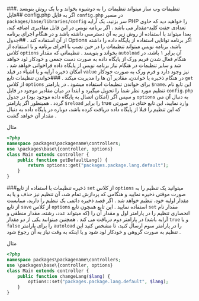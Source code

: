 ###تنظیمات
وب ساز میتواند تنظیمات را به دوشیوه بخواند و با یک روش بنویسد .
##فایل config.php
اگر به فایل `config.php` در مسیر `packages/base/libraries/config` سر بزنید، یک آرایه PHP را خواهید دید که حاوی تعدادی جفت کلید-مقدار می باشد . اگر برنامه نویس در این فایل مقادیری اضافه کند، بعدا میتواند با استفاده از روش زیر به آن دسترسی داشته باشد و در هنگام اجرای برنامه از آن استفاده کند .
##جدول Options
اگر برنامه توانایی استفاده از پایگاه داده را داشته باشد، برنامه نویس میتواند تنظیمات را در حین نصب یا اجرای برنامه و با استفاده از کلاس `options` بخواند و بنویسد .
تنظیماتی که مقدار `autoload` آن برابر ۱ باشد، در هنگام فعال شدن فریم ورک از پایگاه داده به صورت دست جمعی و خودکار لود خواهد شد و سایر تنظیمات در هنگام نیاز برنامه نویس از پایگاه داده فراخوانی خواهد شد .
امکان ذخیره آرایه و یا اشیاء در فیلد `value` نیز وجود دارد و فرم ورک به صورت خودکار در هنگام ذخیره یا خواندن، مقادیر آن ها را مدیریت میکند .
###خواندن تنظیمات
تابع `get` از کلاس `options` برای خواندن تنظیمات استفاده میشود . در پارامتر `$name`، این تابع نام تنظیم مورد نظر شما را تحویل میگیرد و ابتدا در میان مقادیر موجود در فایل `config.php` و سپس اگر (امکان اتصال به پایگاه داده موجود بود) در جدول `options`  به دنبال آن می گردد .
همینطور اگر پارامتر `$reload` را برابر true وارد نمایید، این تابع ختای در صورتی که این تنظیم را قبلا از پایگاه داده دریافت کرده باشد، دوباره در پایگاه داده به دنبال مقدار آن خواهد گشت .

مثال
```php
<?php
namespace packages\packagename\controllers;
use \packages\base\{controller, options}
class Main extends controller {
	public function getDefaultLang() {
		return options::get("packages.package.lang.default");
	}
}
```

###ذخیره تنظیمات
با استفاده از تابع `set` از کلاس `options` میتوانید یک تنظیم را به صورت موقتی ذخیره نمایید و هنگامی که پردازش تمام شد، آن تنظیم نیز حذف و یا به مقدار اولیه خود، تنظیم خواهد شد .
اگر قصد ذخیره دائمی یک تنظیم را دارید، میبایست از تابع `save` از کلاس `options` استفاده نمایید . این تابع همچون تابع `set` مقدار نام انحصاری تنظیم را در پارامتر اول و مقدار آن را (که میتواند عدد، رشته، مقدار منطقی و آرایه باشد) در پارامتر دوم دریافت می کند .
همچنین میتوانید یکی از دو مقدار `true` و یا `false` را برای پارامتر `autoload` را در پارامتر سوم ارسال کنید، تا مشخص کنید این تنظیم به صورت گروهی و خودکار لود شود و یا اینکه به وقت نیاز به آن رجوع شود .

مثال
```php
<?php
namespace packages\packagename\controllers;
use \packages\base\{controller, options}
class Main extends controller {
	public function changeLang($lang) {
		options::set("packages.package.lang.default", $lang);
	}
}
```